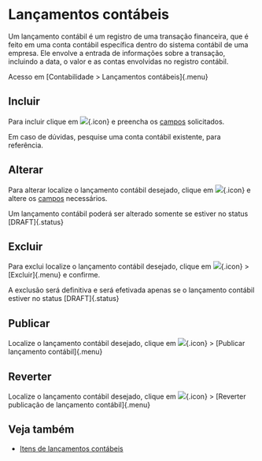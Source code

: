 # Lançamentos contábeis

Um lançamento contábil é um registro de uma transação financeira, que é feito em uma conta contábil específica dentro do sistema contábil de uma empresa. Ele envolve a entrada de informações sobre a transação, incluindo a data, o valor e as contas envolvidas no registro contábil.

Acesso em [Contabilidade > Lançamentos contábeis]{.menu}

## Incluir

Para incluir clique em ![](https://static.zenerp.app.br/icons/action-create.svg){.icon} e preencha os [campos](account-edit) solicitados.

Em caso de dúvidas, pesquise uma conta contábil existente, para referência.

## Alterar

Para alterar localize o lançamento contábil desejado, clique em ![](https://static.zenerp.app.br/icons/action-update.svg){.icon} e altere os [campos](journalEntryOpCreate) necessários.

Um lançamento contábil poderá ser alterado somente se estiver no status [DRAFT]{.status}

## Excluir

Para exclui localize o lançamento contábil desejado, clique em ![](https://static.zenerp.app.br/icons/action-more-tr.svg){.icon} > [Excluir]{.menu} e confirme.

A exclusão será definitiva e será efetivada apenas se o lançamento contábil estiver no status [DRAFT]{.status}

## Publicar

Localize o lançamento contábil desejado, clique em ![](https://static.zenerp.app.br/icons/action-forward.svg){.icon} > [Publicar lançamento contábil]{.menu}

## Reverter

Localize o lançamento contábil desejado, clique em ![](https://static.zenerp.app.br/icons/action-forward.svg){.icon} > [Reverter publicação de lançamento contábil]{.menu}

## Veja também

* [Itens de lançamentos contábeis](journalItem)